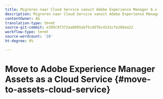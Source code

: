 ```yaml
---
title: Migreren naar Cloud Service vanuit Adobe Experience Manager 6.x
description: Migreren naar Cloud Service vanuit Adobe Experience Manager 6.x
contentOwner: AG
translation-type: tm+mt
source-git-commit: e399c9f372aa8995abf5cddfbc41d1cfe2b0aa22
workflow-type: tm+mt
source-wordcount: '28'
ht-degree: 0%

---
```



# Move to Adobe Experience Manager Assets as a Cloud Service {#move-to-assets-cloud-service}

<!-- About the need to move from previous AEM deployment to a cloud service deployment. And how does Adobe help do it OOTB?


## About the migration tool {#migration-tool}

Link back to information about the tool in the Experience Manager as a Cloud Service docs if the tool works the same for Sites and Assets. Document the Assets-specific information here.

* What is the migration tool called? Is there a branding term for it?
* How much do we want to elaborate about the Pattern Detector rules? Is there a branding term for it?
* Before migrating using the tool, is any prepping required?
* See CQ-4271901


The migration tool helps you achieve the following:

* Convert the existing workflow models to processing profiles that work with the Assets Compute Service.
* Remove unsupported steps from the workflow models.
* Disable workflow launchers.
* Merge the configurations, after user confirmation/validation, in the existing source code.

The migration tool creates processing profiles in a Maven module that users can use in the following two ways:

* Merge into one of their existing projects.
* Add the module as new sub-module.

The migration tool provides a report of the changes it made and information about the changes.


What is the output of the tool, besides migrated content.

Give details about reports and logs of the tool. 

* How to access the report, including required permissions.
* How to read/interpret the report.
* Location of logs. How to read the logs.
* What common errors to look for. Troubleshooting for these errors.


## Migrate content to a new deployment {#content-migration-across-deployments}

-->
